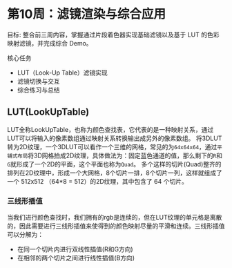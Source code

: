 # 第10周：滤镜渲染与综合应用
目标: 整合前三周内容，掌握通过片段着色器实现基础滤镜以及基于 LUT 的色彩映射滤镜，并完成综合 Demo。

核心任务
* LUT（Look-Up Table）滤镜实现
* 滤镜切换与交互
* 综合练习与总结

## LUT(LookUpTable)
LUT全称LookUpTable，也称为颜色查找表，它代表的是一种映射关系，通过LUT可以将输入的像素数组通过映射关系转换输出成另外的像素数组。
将3DLUT转为2D纹理，一个3DLUT可以看作一个三维的网格，常见的为`64x64x64`，通过`平铺式布局`将3D网格拍成2D纹理，具体做法为：固定蓝色通道的值，那么剩下的`R`和`G`就形成了一个2D的平面，这个平面也称为`Quad`。
多个这样的切片(Quad)整齐的排列在2D纹理中，形成一个大网格，8个切片一排，8个切片一列，这样就组成了一个 512x512 （64*8 = 512）的2D纹理，其中包含了 64 个切片。
### 三线形插值
当我们进行颜色查找时，我们拥有的rgb是连续的，但在LUT纹理的单元格是离散的，因此需要进行三线形插值来使得到的颜色映射尽量的平滑和连续。三线形插值可以分解为：
* 在同一个切片内进行双线性插值(R和G方向)
* 在相邻的两个切片之间进行线性插值(B方向)




